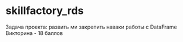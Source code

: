 # skillfactory_rds
Задача проекта: развить ми закрепить наваки работы с DataFrame
Викторина - 18 баллов
